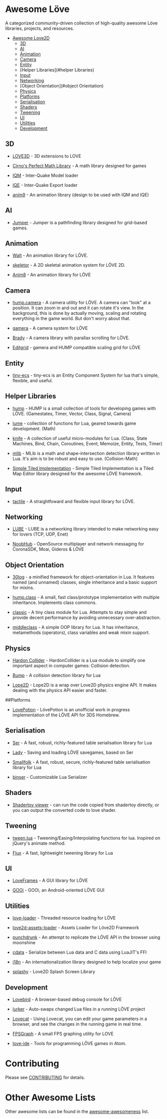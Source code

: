 Awesome Löve
=============

A categorized community-driven collection of high-quality awesome Löve libraries, projects, and resources.


- [Awesome Love2D](#awesome-unity)
  - [3D](#3d)
  - [AI](#ai)
  - [Animation](#animation)
  - [Camera](#camera)
  - [Entity](#entities)
  - [Helper Libraries](#helper Libraries)
  - [Input](#input)
  - [Networking](#networking)
  - [Object Orientation](#object Orientation)
  - [Physics](#physics)
  - [Platforms](#platforms)
  - [Serialisation](#serialisation)
  - [Shaders](#shaders)
  - [Tweening](#tweening)
  - [UI](#ui)
  - [Utilities](#utilities)
  - [Development](#development)


## 3D

* [LOVE3D](https://github.com/excessive/love3d) - 3D extensions to LOVE

* [Cirno's Perfect Math Library](https://github.com/excessive/cpml) - A math library designed for games

* [IQM](https://github.com/excessive/iqm) - Inter-Quake Model loader

* [IQE](https://github.com/excessive/iqe) - Inter-Quake Export loader

* [anim9](https://github.com/excessive/anim9) - An animation library (design to be used with IQM and IQE)

## AI

* [Jumper](https://github.com/Yonaba/Jumper) - Jumper is a pathfinding library designed for grid-based games.

## Animation

* [Walt](https://github.com/davisdude/Walt) - An animation library for LÖVE.

* [skeletor](https://github.com/pelevesque/skeletor) - A 2D skeletal animation system for LÖVE 2D.

* [Anim8](https://github.com/kikito/anim8) - An animation library for LÖVE


## Camera

* [hump.camera](http://vrld.github.io/hump/#hump.camera) - A camera utility for LÖVE. A camera can "look" at a position. It can zoom in and out and it can rotate it's view. In the background, this is done by actually moving, scaling and rotating everything in the game world. But don't worry about that.

* [gamera](https://github.com/kikito/gamera) - A camera system for LÖVE

* [Brady](https://github.com/davisdude/Brady) - A camera library with parallax scrolling for LÖVE.

* [Editgrid](https://github.com/bakpakin/Editgrid) - gamera and HUMP compatible scaling grid for LÖVE

## Entity

* [tiny-ecs](https://github.com/bakpakin/tiny-ecs) - tiny-ecs is an Entity Component System for lua that's simple, flexible, and useful.

## Helper Libraries

* [hump](https://github.com/vrld/hump) - HUMP is a small collection of tools for developing games with LÖVE. (Gamestates, Timer, Vector, Class, Signal, Camera)

* [lume](https://github.com/rxi/lume/) - collection of functions for Lua, geared towards game development. (Math)

* [knife](https://github.com/airstruck/knife) - A collection of useful micro-modules for Lua. (Class, State Machines, Bind, Chain, Coroutines, Event, Memoize, Entity, Tests, Timer)

* [mlib](https://github.com/davisdude/mlib) - MLib is a math and shape-intersection detection library written in Lua. It's aim is to be robust and easy to use. (Collision-Math)

* [Simple Tiled Implementation](https://github.com/karai17/Simple-Tiled-Implementation) - Simple Tiled Implementation is a Tiled Map Editor library designed for the awesome LÖVE framework.

## Input

* [tactile](https://github.com/tesselode/tactile) -  A straightfoward and flexible input library for LÖVE.


## Networking

* [LUBE](https://github.com/bartbes/love-misc-libs/blob/LUBE-1.0/LUBE/docs.md) - LUBE is a networking library intended to make networking easy for lovers (TCP, UDP, Enet)

* [NoobHub](https://github.com/Overtorment/NoobHub) - OpenSource multiplayer and network messaging for CoronaSDK, Moai, Gideros & LÖVE

## Object Orientation

* [30log](https://github.com/Yonaba/30log) - a minified framework for object-orientation in Lua. It features named (and unnamed) classes, single inheritance and a basic support for mixins.

* [hump.class](http://vrld.github.io/hump/#hump.class) - A small, fast class/prototype implementation with multiple inheritance. Implements class commons.

* [classic](https://github.com/rxi/classic/) - A tiny class module for Lua. Attempts to stay simple and provide decent performance by avoiding unnecessary over-abstraction.

* [middleclass](https://github.com/kikito/middleclass) - A simple OOP library for Lua. It has inheritance, metamethods (operators), class variables and weak mixin support.

## Physics

* [Hardon Collider](http://vrld.github.io/HardonCollider/) - HardonCollider is a Lua module to simplify one important aspect in computer games: Collision detection.

* [Bump](https://github.com/kikito/bump.lua) - A collision detection library for Lua

* [Lope2D](https://bitbucket.org/erlimoen/lope2d-v2/wiki/Home) - Lope2D is a wrap over Love2D physics engine API. It makes dealing with the physics API easier and faster.

##Platforms

* [LovePotion](https://github.com/VideahGams/LovePotion) - LövePotion is an unofficial work in progress implementation of the LÖVE API for 3DS Homebrew.

## Serialisation

* [Ser](https://github.com/gvx/Ser) - A fast, robust, richly-featured table serialisation library for Lua

* [Lady](https://github.com/gvx/Lady) - Saving and loading LÖVE savegames, based on Ser

* [Smallfolk](https://github.com/gvx/Smallfolk) - A fast, robust, secure, richly-featured table serialisation library for Lua

* [binser](https://github.com/bakpakin/binser) - Customizable Lua Serializer


## Shaders

* [Shadertoy viewer](https://love2d.org/forums/viewtopic.php?f=5&t=80885) - can run the code copied from shadertoy directly, or you can output the converted code to love shader.

## Tweening

* [tween.lua](https://github.com/kikito/tween.lua) - Tweening/Easing/Interpolating functions for lua. Inspired on jQuery's animate method.

* [Flux](https://github.com/rxi/flux) - A fast, lightweight tweening library for Lua

## UI

* [LoveFrames](https://github.com/KennyShields/LoveFrames) - A GUI library for LÖVE

* [GOOi](https://github.com/tavuntu/gooi) - GOOi, an Android-oriented LÖVE GUI

## Utilities

* [love-loader](https://github.com/kikito/love-loader) - Threaded resource loading for LÖVE

* [love2d-assets-loader](https://github.com/Yonaba/love2d-assets-loader) - Assets Loader for Löve2D Framework

* [punchdrunk](https://github.com/TannerRogalsky/punchdrunk) - An attempt to replicate the LÖVE API in the browser using moonshine

* [cdata](https://github.com/excessive/cdata) - Serialize between Lua data and C data using LuaJIT's FFI

* [i18n](https://github.com/excessive/i18n) - An internationalization library designed to help localize your game

* [splashy](https://github.com/VideahGams/splashy) - Love2D Splash Screen Library

## Development

* [Lovebird](https://github.com/rxi/lovebird) - A browser-based debug console for LÖVE

* [lurker](https://github.com/rxi/lurker) - Auto-swaps changed Lua files in a running LÖVE project

* [Lovecat](https://github.com/CoffeeKitty/lovecat) - Using Lovecat, you can edit your game parameters in a browser, and see the changes in the running game in real time.

* [FPSGraph](https://github.com/icrawler/FPSGraph) - A small FPS graphing utility for LOVE

* [love-ide](https://github.com/rameshvarun/love-ide) - Tools for programming LÖVE games in Atom.

# Contributing
Please see [CONTRIBUTING](https://github.com/JanWerder/awesome-love2d/blob/master/CONTRIBUTING.md) for details.

# Other Awesome Lists
Other awesome lists can be found in the [awesome-awesomeness](https://github.com/bayandin/awesome-awesomeness) list.
